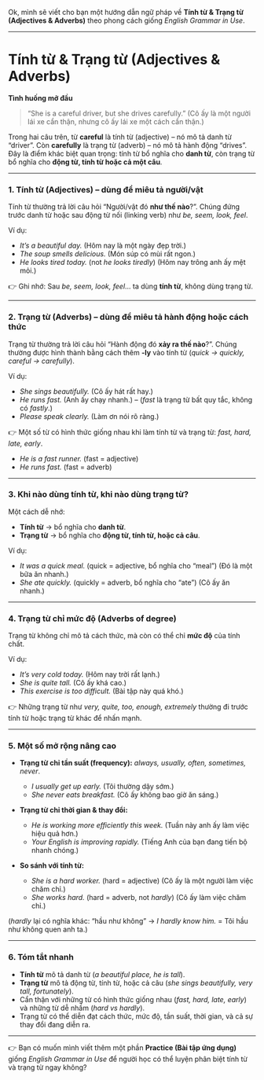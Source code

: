 Ok, mình sẽ viết cho bạn một hướng dẫn ngữ pháp về **Tính từ & Trạng từ (Adjectives & Adverbs)** theo phong cách giống *English Grammar in Use*.

---

# Tính từ & Trạng từ (Adjectives & Adverbs)

**Tình huống mở đầu**

> “She is a careful driver, but she drives carefully.”
> (Cô ấy là một người lái xe cẩn thận, nhưng cô ấy lái xe một cách cẩn thận.)

Trong hai câu trên, từ **careful** là tính từ (adjective) – nó mô tả danh từ “driver”. Còn **carefully** là trạng từ (adverb) – nó mô tả hành động “drives”. Đây là điểm khác biệt quan trọng: tính từ bổ nghĩa cho **danh từ**, còn trạng từ bổ nghĩa cho **động từ, tính từ hoặc cả một câu**.

---

### 1. Tính từ (Adjectives) – dùng để miêu tả người/vật

Tính từ thường trả lời câu hỏi “Người/vật đó **như thế nào**?”. Chúng đứng trước danh từ hoặc sau động từ nối (linking verb) như *be, seem, look, feel*.

Ví dụ:

* *It’s a beautiful day.*
  (Hôm nay là một ngày đẹp trời.)
* *The soup smells delicious.*
  (Món súp có mùi rất ngon.)
* *He looks tired today.* (not *he looks tiredly*)
  (Hôm nay trông anh ấy mệt mỏi.)

👉 Ghi nhớ: Sau *be, seem, look, feel*… ta dùng **tính từ**, không dùng trạng từ.

---

### 2. Trạng từ (Adverbs) – dùng để miêu tả hành động hoặc cách thức

Trạng từ thường trả lời câu hỏi “Hành động đó **xảy ra thế nào**?”. Chúng thường được hình thành bằng cách thêm **-ly** vào tính từ (*quick → quickly, careful → carefully*).

Ví dụ:

* *She sings beautifully.*
  (Cô ấy hát rất hay.)
* *He runs fast.*
  (Anh ấy chạy nhanh.) – (*fast* là trạng từ bất quy tắc, không có *fastly*.)
* *Please speak clearly.*
  (Làm ơn nói rõ ràng.)

👉 Một số từ có hình thức giống nhau khi làm tính từ và trạng từ: *fast, hard, late, early*.

* *He is a fast runner.* (fast = adjective)
* *He runs fast.* (fast = adverb)

---

### 3. Khi nào dùng tính từ, khi nào dùng trạng từ?

Một cách dễ nhớ:

* **Tính từ** → bổ nghĩa cho **danh từ**.
* **Trạng từ** → bổ nghĩa cho **động từ, tính từ, hoặc cả câu**.

Ví dụ:

* *It was a quick meal.* (quick = adjective, bổ nghĩa cho “meal”)
  (Đó là một bữa ăn nhanh.)
* *She ate quickly.* (quickly = adverb, bổ nghĩa cho “ate”)
  (Cô ấy ăn nhanh.)

---

### 4. Trạng từ chỉ mức độ (Adverbs of degree)

Trạng từ không chỉ mô tả cách thức, mà còn có thể chỉ **mức độ** của tính chất.

Ví dụ:

* *It’s very cold today.*
  (Hôm nay trời rất lạnh.)
* *She is quite tall.*
  (Cô ấy khá cao.)
* *This exercise is too difficult.*
  (Bài tập này quá khó.)

👉 Những trạng từ như *very, quite, too, enough, extremely* thường đi trước tính từ hoặc trạng từ khác để nhấn mạnh.

---

### 5. Một số mở rộng nâng cao

* **Trạng từ chỉ tần suất (frequency):** *always, usually, often, sometimes, never*.

  * *I usually get up early.*
    (Tôi thường dậy sớm.)
  * *She never eats breakfast.*
    (Cô ấy không bao giờ ăn sáng.)

* **Trạng từ chỉ thời gian & thay đổi:**

  * *He is working more efficiently this week.*
    (Tuần này anh ấy làm việc hiệu quả hơn.)
  * *Your English is improving rapidly.*
    (Tiếng Anh của bạn đang tiến bộ nhanh chóng.)

* **So sánh với tính từ:**

  * *She is a hard worker.* (hard = adjective)
    (Cô ấy là một người làm việc chăm chỉ.)
  * *She works hard.* (hard = adverb, not *hardly*)
    (Cô ấy làm việc chăm chỉ.)

(*hardly* lại có nghĩa khác: “hầu như không” → *I hardly know him.* = Tôi hầu như không quen anh ta.)

---

### 6. Tóm tắt nhanh

* **Tính từ** mô tả danh từ (*a beautiful place, he is tall*).
* **Trạng từ** mô tả động từ, tính từ, hoặc cả câu (*she sings beautifully, very tall, fortunately*).
* Cẩn thận với những từ có hình thức giống nhau (*fast, hard, late, early*) và những từ dễ nhầm (*hard vs hardly*).
* Trạng từ có thể diễn đạt cách thức, mức độ, tần suất, thời gian, và cả sự thay đổi đang diễn ra.

---

👉 Bạn có muốn mình viết thêm một phần **Practice (Bài tập ứng dụng)** giống *English Grammar in Use* để người học có thể luyện phân biệt tính từ và trạng từ ngay không?
